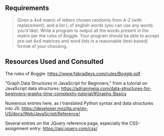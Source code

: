 ## Requirements

>Given a 4x4 matrix of letters chosen randomly from A-Z (with replacement), and a list L of english words (you can use any words you’d like). Write a program to output all the words present in the matrix per the rules of Boggle. Your program should be able to accept pre-set 4x4 matrices and word lists in a reasonable (text-based) format of your choosing.

## Resources Used and Consulted

The rules of Boggle: <https://www.fgbradleys.com/rules/Boggle.pdf>

"Graph Data Structures in JavaScript for Beginners," from a tutorial on JavaScript data structures: <https://adrianmejia.com/data-structures-for-beginners-graphs-time-complexity-tutorial/#Graphs-Basics>

Numerous entries here, as I translated Python syntax and data structures into JS: <https://developer.mozilla.org/en-US/docs/Web/JavaScript/Reference/>

Several entries on the JQuery reference page, especially the CSS-assignment entry: <https://api.jquery.com/css/>
